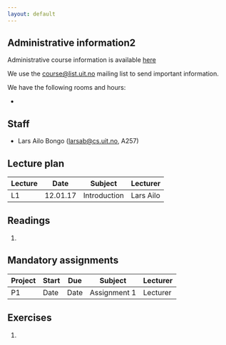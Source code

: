 ```yaml
---
layout: default
---
```


## Administrative information2

Administrative course information is available [here](https://uit.no/utdanning/emner/emne/481430/inf-2201)

We use the [course@list.uit.no](https://list.uit.no/sympa/info/course) mailing list to send important information.

We have the following rooms and hours:

* 

## Staff

* Lars Ailo Bongo (larsab@cs.uit.no, A257)

## Lecture plan

| Lecture   	| Date		    | Subject	  | Lecturer |
|-----------|-----------|-----------|----------|
| L1  | 12.01.17 | Introduction | Lars Ailo |

## Readings

1. 

## Mandatory assignments

| Project |	Start      | Due     | Subject | Lecturer |
|---------|------------|---------|----------|---------|
| P1 	    | Date       | Date     | Assignment 1 | Lecturer 

## Exercises

1. 